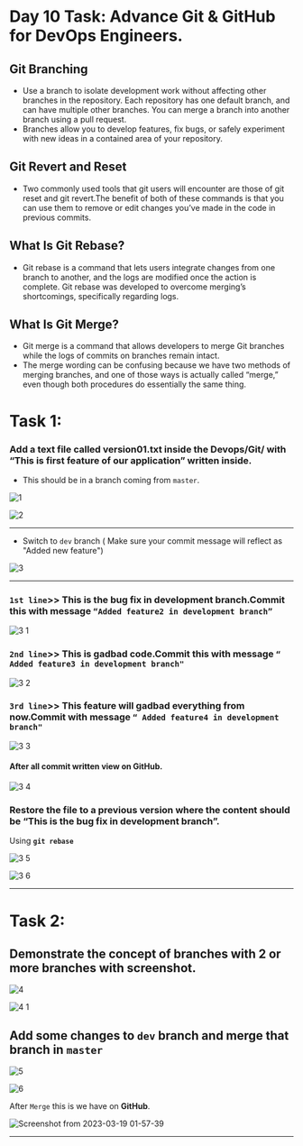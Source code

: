 # Day 10 Task: Advance Git & GitHub for DevOps Engineers.

## Git Branching
- Use a branch to isolate development work without affecting other branches in the repository. Each repository has one default branch, and can have multiple other branches. You can merge a branch into another branch using a pull request.
- Branches allow you to develop features, fix bugs, or safely experiment with new ideas in a contained area of your repository.

## Git Revert and Reset
- Two commonly used tools that git users will encounter are those of git reset and git revert.The benefit of both of these commands is that you can use them to remove or edit changes you’ve made in the code in previous commits.

## What Is Git Rebase?
- Git rebase is a command that lets users integrate changes from one branch to another, and the logs are modified once the action is complete. Git rebase was developed to overcome merging’s shortcomings, specifically regarding logs.

 ## What Is Git Merge?
- Git merge is a command that allows developers to merge Git branches while the logs of commits on branches remain intact.
- The merge wording can be confusing because we have two methods of merging branches, and one of those ways is actually called “merge,” even though both procedures do essentially the same thing.

# Task 1:
 
### Add a text file called version01.txt inside the Devops/Git/ with “This is first feature of our application” written inside.

- This should be in a branch coming from `master`.

![1](https://user-images.githubusercontent.com/76991475/226135089-6de5a55d-d1b5-4605-bec0-85d1c321b5ef.png)

![2](https://user-images.githubusercontent.com/76991475/226135103-88120c5e-6192-42ef-8d26-0b934e764bea.png)

---
- Switch to `dev` branch ( Make sure your commit message will reflect as "Added new feature")

![3](https://user-images.githubusercontent.com/76991475/226135113-53202d56-aa31-4261-a8be-b4562ce5f4e3.png)

---
### **`1st line`**>>  This is the bug fix in development branch.Commit this with message `“Added feature2 in development branch”`

![3 1](https://user-images.githubusercontent.com/76991475/226135257-7499e75a-ab04-4e5c-9dd5-dbaba11870dd.png)

### **`2nd line`**>> This is gadbad code.Commit this with message `“ Added feature3 in development branch"`

![3 2](https://user-images.githubusercontent.com/76991475/226135263-4fab0e77-68a3-40e9-ac2f-781b32dabdf8.png)

### **`3rd line`**>> This feature will gadbad everything from now.Commit with message `“ Added feature4 in development branch"`

![3 3](https://user-images.githubusercontent.com/76991475/226135268-b025e27e-9574-467a-9992-621bd9577187.png)

#### After all commit written view on GitHub.

![3 4](https://user-images.githubusercontent.com/76991475/226135277-304c39da-c8e1-431c-b56d-ae4a9701cdb9.png)

### Restore the file to a previous version where the content should be “This is the bug fix in development branch”.

Using **`git rebase`**

![3 5](https://user-images.githubusercontent.com/76991475/226135280-7ca46c79-166a-4a0c-9535-58cc1835e239.png)

![3 6](https://user-images.githubusercontent.com/76991475/226135287-ef4ee63e-daf1-431b-845c-4a45e9d25049.png)

---

# Task 2:

## Demonstrate the concept of branches with 2 or more branches with screenshot.
![4](https://user-images.githubusercontent.com/76991475/226136335-93ddf817-e1fb-486a-8d50-6aedc0527f98.png)

![4 1](https://user-images.githubusercontent.com/76991475/226136330-18191d3e-9747-467d-b076-30935294ce98.png)

## Add some changes to `dev` branch and merge that branch in `master`
![5](https://user-images.githubusercontent.com/76991475/226136682-52208c6a-82f4-4dad-893a-52e65a2b729f.png)


![6](https://user-images.githubusercontent.com/76991475/226136687-434c5ef0-4c96-4a24-87aa-e6aa9e03455a.png)

After `Merge` this is we have on **GitHub**.

![Screenshot from 2023-03-19 01-57-39](https://user-images.githubusercontent.com/76991475/226136875-2c813e29-0a1b-4f7d-9345-9efd015cda5d.png)

---